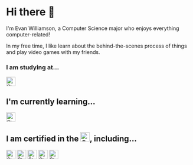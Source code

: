 # Hi there 👋
I'm Evan Williamson, a Computer Science major who enjoys everything computer-related!

In my free time, I like learn about the behind-the-scenes process of things and play video games with my friends.

### I am studying at...

<img alt="Static Badge" src="https://img.shields.io/badge/-Ohio%20University-white?style=flat-square&logoSize=auto&labelColor=00694E&color=00694E&link=https%3A%2F%2Fwww.ohio.edu%2F" height="25">

## I'm currently learning...
<img alt="Static Badge" src="https://img.shields.io/badge/Python-white?style=flat-square&logo=python&logoSize=auto&labelColor=ffde57&color=ffde57" height="25">

## I am certified in the <img alt="Static Badge" src="https://img.shields.io/badge/Adobe%20Creative%20Cloud-crimson?style=flat-square&logo=adobecreativecloud&logoSize=auto" height="25">, including...

<img alt="Static Badge" src="https://img.shields.io/badge/Photoshop-white?style=flat-square&logo=adobephotoshop&logoSize=auto&labelColor=%2317507A&color=%2317507A" height="25">
<img alt="Static Badge" src="https://img.shields.io/badge/Illustrator-white?style=flat-square&logo=adobeillustrator&logoSize=auto&labelColor=995C00&color=995C00" height="25">
<img alt="Static Badge" src="https://img.shields.io/badge/Premiere%20Pro-white?style=flat-square&logo=adobepremierepro&logoSize=auto&labelColor=5B5B99&color=5B5B99" height="25">
<img alt="Static Badge" src="https://img.shields.io/badge/After%20Effects-white?style=flat-square&logo=adobeaftereffects&logoSize=auto&labelColor=5B5B99&color=5B5B99" height="25">
<img alt="Static Badge" src="https://img.shields.io/badge/InDesign-white?style=flat-square&logo=adobeindesign&logoSize=auto&labelColor=991E3D&color=991E3D" height="25">



<!--
**evan-williamson/evan-williamson** is a ✨ _special_ ✨ repository because its `README.md` (this file) appears on your GitHub profile.

Here are some ideas to get you started:

- 🔭 I’m currently working on ...
- 🌱 I’m currently learning ...
- 👯 I’m looking to collaborate on ...
- 🤔 I’m looking for help with ...
- 💬 Ask me about ...
- 📫 How to reach me: ...
- 😄 Pronouns: ...
- ⚡ Fun fact: ...
-->
##

